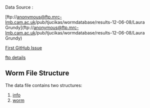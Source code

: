 Data Source : 

[ftp://anonymous@ftp.mrc-lmb.cam.ac.uk/pub/tjucikas/wormdatabase/results-12-06-08/Laura Grundy](ftp://anonymous@ftp.mrc-lmb.cam.ac.uk/pub/tjucikas/wormdatabase/results-12-06-08/Laura Grundy)

[First GitHub Issue](https://github.com/openworm/OpenWorm/issues/82)

[ftp details](MRC_HDF5/ftp_structure.md)

## Worm File Structure ##

The data file contains two structures:

1. [info](MRC_HDF5/info_structure_documentation.md)
2. [worm](MRC_HDF5/worm_structure_documentation.md)

